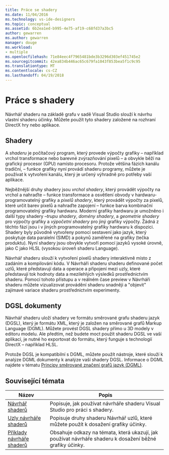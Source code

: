 ```yaml
---
title: Práce se shadery
ms.date: 11/04/2016
ms.technology: vs-ide-designers
ms.topic: conceptual
ms.assetid: 6b2ea1ed-b995-4e75-af19-c68fd37a3bc5
author: gewarren
ms.author: gewarren
manager: douge
ms.workload:
- multiple
ms.openlocfilehash: 71e84eec4f7965481bde3b3296d303ef451745e2
ms.sourcegitcommit: 42ea834b446ac65c679fa1043f853bea5f1c9c95
ms.translationtype: MT
ms.contentlocale: cs-CZ
ms.lasthandoff: 04/19/2018
---
```

# <a name="work-with-shaders"></a>Práce s shadery

Návrhář shaderu na základě grafu v sadě Visual Studio slouží k návrhu vlastní shaderu účinky. Můžete použít tyto shadery založené na rozhraní DirectX hry nebo aplikace.

## <a name="shaders"></a>Shadery

A *shaderu* je počítačový program, který provede výpočty grafiky – například vrchol transformace nebo barevné zvýrazňování pixelů – a obvykle běží na grafický procesor (GPU) namísto procesoru. Protože většina fázích kanálu tradiční, – funkce grafiky nyní provádí shaderu programy, můžete je používat k vytvoření kanálu, který je určený výhradně pro potřeby vaší aplikace.

Nejběžnější druhy shadery jsou *vrchol shadery*, který provádět výpočty na vrchol a nahraďte – funkce transformace a osvětlení obvody v hardwaru-programovatelný grafiky a *pixelů shadery*, který provádět výpočty za pixelů, které určit barev pixelů a nahraďte zapojení – funkce barva kombinační programovatelný grafiky hardwaru. Moderní grafiky hardwaru je umožněno i další typy shadery –*trupu shadery*, *domény shadery*, a *geometrie shadery* pro výpočty grafiky a *výpočetní shadery* pro jiný grafiky výpočty. Žádná z těchto fází jsou i v jiných programovatelný grafiky hardwaru k dispozici. Shadery byly původně vytvořeny pomocí sestavení jako jazyk, který poskytuje data paralelní (SIMD) a pokynů zaměřené na grafiky (tečka produktu). Nyní shadery jsou obvykle vytvoří pomocí jazyků vysoké úrovně, jako C jako HLSL (vysokou úroveň shaderu Language).

Návrhář shaderu slouží k vytvoření pixelů shadery interaktivně místo z zadáním a kompilování kódu. V Návrháři shaderu shaderu definované počet uzlů, které představují data a operace a připojení mezi uzly, které představují tok hodnoty data a mezilehlých výsledků prostřednictvím shaderu. Pomocí tohoto přístupu a v reálném čase preview v Návrháři shaderu můžete vizualizovat provádění shaderu snadněji a "objevit" zajímavé variace shaderu prostřednictvím experimenty.

## <a name="dgsl-documents"></a>DGSL dokumenty

Návrhář shaderu uloží shadery ve formátu směrované grafu shaderu jazyk (DGSL), který je formátu XML, který je založen na směrované grafů Markup Language (DGML). Můžete provést DGSL shadery přímo u 3D modely v editoru modelu. Ale předtím, než budete moct použít shaderu DGSL ve vaší aplikaci, je nutné ho exportovat do formátu, který funguje s technologií DirectX – například HLSL.

Protože DGSL je kompatibilní s DGML, můžete použít nástroje, které slouží k analýze DGML dokumenty k analýze vaší shadery DGSL. Informace o DGML najdete v tématu [Principy směrované značení grafů jazyk (DGML)](http://msdn.microsoft.com/library/ee842619.aspx).

## <a name="related-topics"></a>Související témata

|Název|Popis|
|-----------|-----------------|
|[Návrhář shaderů](../designers/shader-designer.md)|Popisuje, jak používat návrháře shaderu Visual Studio pro práci s shadery.|
|[Uzly návrháře shaderů](../designers/shader-designer-nodes.md)|Popisuje druhy shaderu Návrhář uzlů, které můžete použít k dosažení grafiky účinky.|
|[Příklady návrháře shaderů](../designers/shader-designer-examples.md)|Obsahuje odkazy na témata, která ukazují, jak používat návrháře shaderu k dosažení běžné grafiky účinky.|